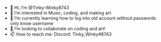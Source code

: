 - 👋 Hi, I’m @Tinky-Winky8743
- 👀 I’m interested in Music, coding, and making art
- 🌱 I’m currently learning how to log into old account without passwords only know username
- 💞️ I’m looking to collaborate on coding and art!
- 📫 How to reach me: Discord: Tinky_Winky#8743

<!---
Tinky-Winky8743/Tinky-Winky8743 is a ✨ special ✨ repository because its `README.md` (this file) appears on your GitHub profile.
You can click the Preview link to take a look at your changes.
--->
